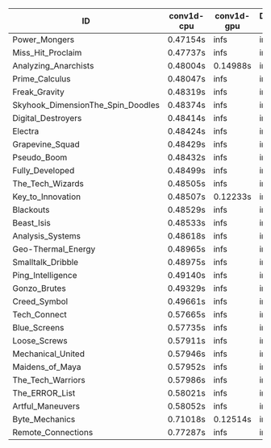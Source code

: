 |ID|conv1d-cpu|conv1d-gpu|DWSPConv2D-gpu|gemm-gpu|avg|
|-|-|-|-|-|-|
|Power_Mongers|0.47154s|infs|infs|4.52481s|infs|
|Miss_Hit_Proclaim|0.47737s|infs|infs|4.54549s|infs|
|Analyzing_Anarchists|0.48004s|0.14988s|infs|4.55081s|infs|
|Prime_Calculus|0.48047s|infs|infs|4.56109s|infs|
|Freak_Gravity|0.48319s|infs|infs|4.54933s|infs|
|Skyhook_DimensionThe_Spin_Doodles|0.48374s|infs|infs|4.54513s|infs|
|Digital_Destroyers|0.48414s|infs|infs|4.52970s|infs|
|Electra|0.48424s|infs|infs|4.53730s|infs|
|Grapevine_Squad|0.48429s|infs|infs|4.55261s|infs|
|Pseudo_Boom|0.48432s|infs|infs|4.54355s|infs|
|Fully_Developed|0.48499s|infs|infs|4.86148s|infs|
|The_Tech_Wizards|0.48505s|infs|infs|4.64614s|infs|
|Key_to_Innovation|0.48507s|0.12233s|infs|4.54178s|infs|
|Blackouts|0.48529s|infs|infs|4.53384s|infs|
|Beast_Isis|0.48533s|infs|infs|4.67483s|infs|
|Analysis_Systems|0.48618s|infs|infs|4.55546s|infs|
|Geo-Thermal_Energy|0.48965s|infs|infs|4.65447s|infs|
|Smalltalk_Dribble|0.48975s|infs|infs|4.56707s|infs|
|Ping_Intelligence|0.49140s|infs|infs|4.63980s|infs|
|Gonzo_Brutes|0.49329s|infs|infs|4.54046s|infs|
|Creed_Symbol|0.49661s|infs|infs|4.56402s|infs|
|Tech_Connect|0.57665s|infs|infs|4.88896s|infs|
|Blue_Screens|0.57735s|infs|infs|4.88133s|infs|
|Loose_Screws|0.57911s|infs|infs|4.86112s|infs|
|Mechanical_United|0.57946s|infs|infs|4.89154s|infs|
|Maidens_of_Maya|0.57952s|infs|infs|4.88659s|infs|
|The_Tech_Warriors|0.57986s|infs|infs|4.81709s|infs|
|The_ERROR_List|0.58021s|infs|infs|4.86674s|infs|
|Artful_Maneuvers|0.58052s|infs|infs|4.86863s|infs|
|Byte_Mechanics|0.71018s|0.12514s|infs|4.62749s|infs|
|Remote_Connections|0.77287s|infs|infs|4.55408s|infs|
